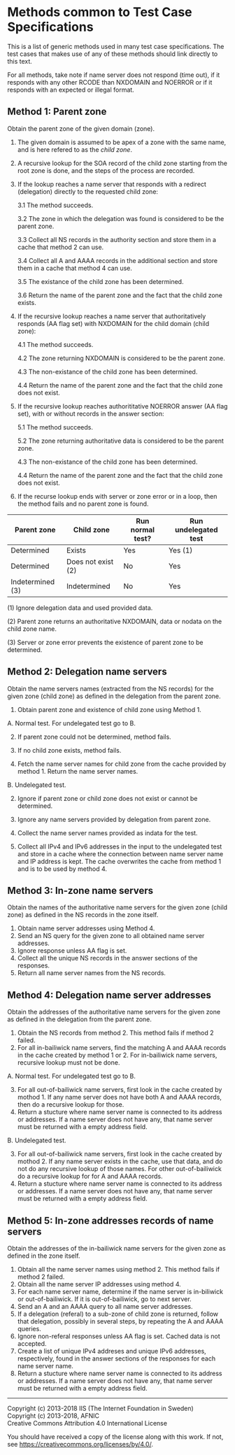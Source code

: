 # Methods common to Test Case Specifications

This is a list of generic methods used in many test case specifications. The
test cases that makes use of any of these methods should link directly to
this text.

For all methods, take note if name server does not respond (time out), if
it responds with any other RCODE than NXDOMAIN and NOERROR or if it responds
with an expected or illegal format.


## Method 1: Parent zone

Obtain the parent zone of the given domain (zone).

1. The given domain is assumed to be apex of a zone with the same
   name, and is here refered to as the _child zone_.
2. A recursive lookup for the SOA record of the child zone starting from the
   root zone is done, and the steps of the process are recorded.
3. If the lookup reaches a name server that responds with a redirect (delegation)
   directly to the requested child zone:

   3.1 The method succeeds.
   
   3.2 The zone in which the delegation was found is considered to be the parent zone.
   
   3.3 Collect all NS records in the authority section and store them 
       in a cache that method 2 can use.

   3.4 Collect all A and AAAA records in the additional section and store them 
       in a cache that method 4 can use.

   3.5 The existance of the child zone has been determined.
   
   3.6 Return the name of the parent zone and the fact that the child zone exists.

4. If the recursive lookup reaches a name server that authoritatively responds
   (AA flag set) with NXDOMAIN for the child domain (child zone): 
   
   4.1 The method succeeds.
   
   4.2 The zone returning NXDOMAIN is considered to be the parent zone.
   
   4.3 The non-existance of the child zone has been determined.

   4.4 Return the name of the parent zone and the fact that the child zone does not exist.

5. If the recursive lookup reaches authorititative NOERROR answer (AA flag set), 
   with or without records in the answer section:
   
   5.1 The method succeeds.
   
   5.2 The zone returning authoritative data is considered to be the parent zone.
   
   4.3 The non-existance of the child zone has been determined.

   4.4 Return the name of the parent zone and the fact that the child zone does not exist.
   
6. If the recurse lookup ends with server or zone error or in a loop, then the method fails
   and no parent zone is found.

Parent zone     |Child zone        |Run normal test?|Run undelegated test
----------------|------------------|----------------|---------------------------------
Determined      |Exists            |Yes             |Yes (1)
Determined      |Does not exist (2)|No              |Yes
Indetermined (3)|Indetermined      |No              |Yes

  (1) Ignore delegation data and used provided data.

  (2) Parent zone returns an authoritative NXDOMAIN, data or nodata on the child zone name.
  
  (3) Server or zone error prevents the existence of parent zone to be determined.


## Method 2: Delegation name servers

Obtain the name servers names (extracted from the NS records) for 
the given zone (child zone) as defined in the delegation from the parent zone.

1. Obtain parent zone and existence of child zone using Method 1.

A. Normal test. For undelegated test go to B.

2. If parent zone could not be determined, method fails.

3. If no child zone exists, method fails.

4. Fetch the name server names for child zone from the cache provided by method 1.
   Return the name server names.

B. Undelegated test.

2. Ignore if parent zone or child zone does not exist or cannot be determined.

3. Ignore any name servers provided by delegation from parent zone.

4. Collect the name server names provided as indata for the test.

3. Collect all IPv4 and IPv6 addresses in the input to the undelegated test and 
   store in a cache where the connection between name server name and IP address
   is kept. The cache overwrites the cache from method 1 and is to be used by method 4.

## Method 3: In-zone name servers

Obtain the names of the authoritative name servers for the given zone 
(child zone) as defined in the NS records in the zone itself.

1. Obtain name server addresses using Method 4.
2. Send an NS query for the given zone to all obtained name server addresses.
3. Ignore response unless AA flag is set.
4. Collect all the unique NS records in the answer sections of the
   responses.
5. Return all name server names from the NS records.


## Method 4: Delegation name server addresses

Obtain the addresses of the authoritative name servers for the given
zone as defined in the delegation from the parent zone.

1. Obtain the NS records from method 2. This method fails if method
   2 failed.
2. For all in-bailiwick name servers, find the matching A and AAAA
   records in the cache created by method 1 or 2. For in-bailiwick name
   servers, recursive lookup must not be done.

A. Normal test. For undelegated test go to B.

3. For all out-of-bailiwick name servers, first look in the cache
   created by mothod 1. If any name server does not have both A and
   AAAA records, then do a recursive lookup for those.
4. Return a stucture where name server name is connected to its
   address or addresses. If a name server does not have any, that
   name server must be returned with a empty address field.

B. Undelegated test.

3. For all out-of-bailiwick name servers, first look in the cache
   created by mothod 2. If any name server exists in the cache,
   use that data, and do not do any recursive lookup of those names.
   For other out-of-bailiwick do a recursive lookup for for A and
   AAAA records.
4. Return a stucture where name server name is connected to its
   address or addresses. If a name server does not have any, that
   name server must be returned with a empty address field.



## Method 5: In-zone addresses records of name servers

Obtain the addresses of the in-bailiwick name servers for the given
zone as defined in the zone itself.

1. Obtain all the name server names using method 2. This method fails
   if method 2 failed.
2. Obtain all the name server IP addresses using method 4.
3. For each name server name, determine if the name server is
   in-biliwick or out-of-bailiwick. If it is out-of-bailiwick,
   go to next server.
4. Send an A and an AAAA query to all name server addresses.
5. If a delegation (referal) to a sub-zone of child zone is returned, 
   follow that delegation, possibly in several steps, by repeating the
   A and AAAA queries.
6. Ignore non-referal responses unless AA flag is set. Cached data
   is not accepted.
7. Create a list of unique IPv4 addreses and unique IPv6 addresses,
   respectively, found in the answer sections of the responses for
   each name server name.
8. Return a stucture where name server name is connected to its
   address or addresses. If a name server does not have any, that
   name server must be returned with a empty address field.



-------

Copyright (c) 2013-2018 IIS (The Internet Foundation in Sweden)  
Copyright (c) 2013-2018, AFNIC  
Creative Commons Attribution 4.0 International License

You should have received a copy of the license along with this
work.  If not, see <https://creativecommons.org/licenses/by/4.0/>.
